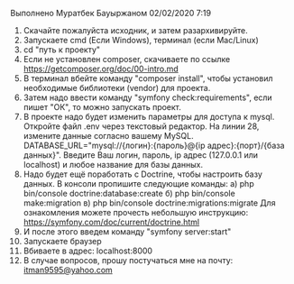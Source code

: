 Выполнено Муратбек Бауыржаном 02/02/2020 7:19

1) Скачайте пожалуйста исходник, и затем разархивируйте.
2) Запускаете cmd (Если Windows), терминал (если Mac/Linux)
3) cd "путь к проекту"
4) Если не установлен composer, скачиваете по ссылке https://getcomposer.org/doc/00-intro.md
5) В терминал вбейте команду "composer install", чтобы установил необходимые библиотеки (vendor) для проекта.
6) Затем надо ввести команду "symfony check:requirements", если пишет "ОК", то можно запускать проект.
7) В проекте надо будет изменить параметры для доступа к mysql. Откройте файл .env через текстовый редактор. На линии 28, измените данные согласно вашему MySQL. DATABASE_URL="mysql://{логин}:{пароль}@{ip адрес}:{порт}/{база данных}".
Введите Ваш логин, пароль, ip адрес (127.0.0.1 или localhost) и любое название для базы данных.
8) Надо будет ещё поработать с Doctrine, чтобы настроить базу данных. 
В консоли пропишите следующие команды:
а) php bin/console doctrine:database:create
б) php bin/console make:migration
в) php bin/console doctrine:migrations:migrate
Для ознакомления можете прочесть небольшую инструкцию: https://symfony.com/doc/current/doctrine.html
9) И после этого введем команду "symfony server:start"
10) Запускаете браузер
11) Вбиваете в адрес: localhost:8000
12) В случае вопросов, прошу постучаться мне на почту: itman9595@yahoo.com